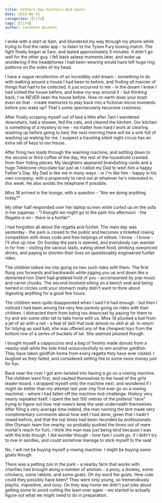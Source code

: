 ```yaml
---
title: Fathers Day Funfairs And Goats
date: 2019-06-16
categories: [life]
tags: [life]
author: Jonathan Beckett
---
```


I woke with a start at 4am, and blundered my way through my phone while trying to find the radio app - to listen to the Tyson Fury boxing match. The fight finally began at 5am, and lasted approximately 5 minutes. It didn't go well for the other guy. I fell back asleep moments later, and woke up wondering if the headphones I had been wearing would have left huge ring patterns on the sides of my head.

I have a vague recollection of an incredibly odd dream - something to do with walking around a house I had been to before, and finding all manner of things that had to be collected. It just occurred to me - in the dream I knew I had visited the house before, and knew my way around it - but thinking back, I've NEVER seen the house before. How on earth does your brain even do that - create memories to play back into a fictional movie moments before you wake up? That's some spectacularly recursive craziness.

After finally scraping myself out of bed a little after 7am I wandered downstairs, had a shower, fed the cats, and cleared the kitchen. Our kitchen is something of a mystery to me - no matter how hard I work at clearing washing up before going to bed, the next morning there will be a sink full of washing up waiting for me. I suspect a traveling silent night circus has an extra set of keys to our house.

After firing two loads through the washing machine, and settling down to the second or third coffee of the day, the rest of the household crawled from their hiding places. My daughters appeared brandishing cards and a huge Toblerone chocolate bar just as I called my Dad to wish him a happy Father's Day. My Dad is like me in many ways - or I'm like him - happy in his own company, with a propensity to nerd out at whatever he's interested in this week. He also avoids the telephone if possible.

Miss 18 arrived in the lounge, with a question - "Are we doing anything today?"

My other half responded over her laptop screen while curled up on the sofa in her pajamas - "I thought we might go to the park this afternoon - the Regatta is on - there is a funfair".

I had forgotten all about the regatta and funfair. The main day was yesterday - the park is closed to the public and becomes a ticketed rowing competition with dress code and free helpings of elitism. I know - I know - I'll shut up now. On Sunday the park is opened, and everybody can wander in for free - visiting the various stalls, eating street food, drinking overpriced drinks, and paying to shorten their lives on questionably engineered funfair rides.

The children talked me into going on two such rides with them. The first flung you forwards and backwards while jigging you up and down like a demented Iron Giant had grabbed hold of you - accompanied by pop music and carrot chunks. The second involved sitting on a bench seat and being twirled in circles until your stomach really didn't want to think about digesting anything for a good few hours.

The children were quite disappointed when I said I'd had enough - but then I noticed I had been among the very few parents going on rides with their children. I distracted them from being too downcast by paying for them to try and win some utter tat to take home with us. Miss 14 plucked a ball from a jet of air with a net - a feat of skill that took almost no skill at all. In return for tidying up said ball, she was offered any of the cheapest toys from the bottom row of a series of buckets of tat. She seemed pleased though.

I bought myself a cappuccino and a bag of freshly made donuts from a nearby stall while the kids tried unsuccessfully to win another goldfish. They have taken goldfish home from every regatta they have ever visited. I laughed as they failed, and considered setting fire to some more money just for fun.

Back near the river I got arm-twisted into having a go on a rowing machine. The children went first, and vaulted themselves to the head of the girls leader-board. I strapped myself onto the machine next, and wondered if I might do better than my attempt last year (my first ever go on a rowing machine) - where I had fallen off the machine mid-challenge. History very nearly repeated itself. I spent the last 100 metres of the pretend "race" trying to figure out how real rowers keep the seat underneath themselves. After filing a very average time indeed, the man running the tent made very complimentary comments about how well I had done, given that I hadn't rowed before, and that the top times had been recorded by professionals (the Olympic team live nearby, so probably pushed the times out of mere mortal's reach for fun). I think the man was just being kind because I was with the kids though. I did wonder though - how fast I could go, if I didn't try to row in sandles, and could somehow manage to stick myself to the seat.

No, I will not be buying myself a rowing machine. I might be buying some goats though.

There was a petting zoo in the park - a nearby farm that works with charities had brought along a number of animals - a pony, a donkey, some chickens, some rabbits, and some goats. Oh my word the goats. How cute could they possibly have been? They were only young, so tremendously playful, inquisitive, and nosy. On they way home we didn't just joke about getting some to avoid cutting the lawn ever again - we started to actually figure out what we might need to do in preparation.
